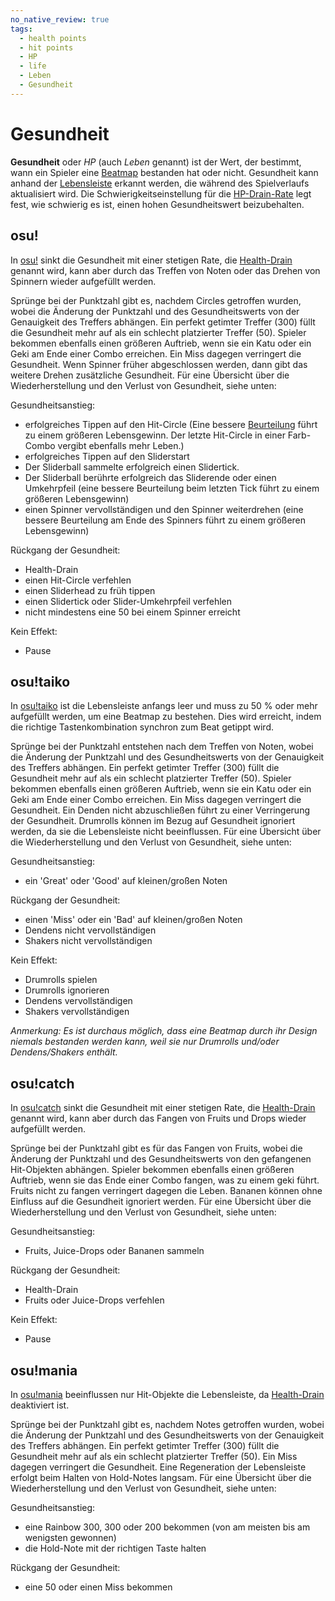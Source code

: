 ```yaml
---
no_native_review: true
tags:
  - health points
  - hit points
  - HP
  - life
  - Leben
  - Gesundheit
---
```


# Gesundheit

**Gesundheit** oder *HP* (auch *Leben* genannt) ist der Wert, der bestimmt, wann ein Spieler eine [Beatmap](/wiki/Beatmap) bestanden hat oder nicht. Gesundheit kann anhand der [Lebensleiste](/wiki/Client/Interface/Health_bar) erkannt werden, die während des Spielverlaufs aktualisiert wird. Die Schwierigkeitseinstellung für die [HP-Drain-Rate](/wiki/Beatmapping/HP_drain_rate) legt fest, wie schwierig es ist, einen hohen Gesundheitswert beizubehalten.

## osu!

In [osu!](/wiki/Game_mode/osu!) sinkt die Gesundheit mit einer stetigen Rate, die [Health-Drain](/wiki/Beatmapping/Health_drain) genannt wird, kann aber durch das Treffen von Noten oder das Drehen von Spinnern wieder aufgefüllt werden.

Sprünge bei der Punktzahl gibt es, nachdem Circles getroffen wurden, wobei die Änderung der Punktzahl und des Gesundheitswerts von der Genauigkeit des Treffers abhängen. Ein perfekt getimter Treffer (300) füllt die Gesundheit mehr auf als ein schlecht platzierter Treffer (50). Spieler bekommen ebenfalls einen größeren Auftrieb, wenn sie ein Katu oder ein Geki am Ende einer Combo erreichen. Ein Miss dagegen verringert die Gesundheit. Wenn Spinner früher abgeschlossen werden, dann gibt das weitere Drehen zusätzliche Gesundheit. Für eine Übersicht über die Wiederherstellung und den Verlust von Gesundheit, siehe unten:

Gesundheitsanstieg:

- erfolgreiches Tippen auf den Hit-Circle (Eine bessere [Beurteilung](/wiki/Gameplay/Judgement) führt zu einem größeren Lebensgewinn. Der letzte Hit-Circle in einer Farb-Combo vergibt ebenfalls mehr Leben.)
- erfolgreiches Tippen auf den Sliderstart
- Der Sliderball sammelte erfolgreich einen Slidertick.
- Der Sliderball berührte erfolgreich das Sliderende oder einen Umkehrpfeil (eine bessere Beurteilung beim letzten Tick führt zu einem größeren Lebensgewinn)
- einen Spinner vervollständigen und den Spinner weiterdrehen (eine bessere Beurteilung am Ende des Spinners führt zu einem größeren Lebensgewinn)

Rückgang der Gesundheit:

- Health-Drain
- einen Hit-Circle verfehlen
- einen Sliderhead zu früh tippen
- einen Slidertick oder Slider-Umkehrpfeil verfehlen
- nicht mindestens eine 50 bei einem Spinner erreicht

Kein Effekt:

- Pause

## osu!taiko

In [osu!taiko](/wiki/Game_mode/osu!taiko) ist die Lebensleiste anfangs leer und muss zu 50 % oder mehr aufgefüllt werden, um eine Beatmap zu bestehen. Dies wird erreicht, indem die richtige Tastenkombination synchron zum Beat getippt wird.

Sprünge bei der Punktzahl entstehen nach dem Treffen von Noten, wobei die Änderung der Punktzahl und des Gesundheitswerts von der Genauigkeit des Treffers abhängen. Ein perfekt getimter Treffer (300) füllt die Gesundheit mehr auf als ein schlecht platzierter Treffer (50). Spieler bekommen ebenfalls einen größeren Auftrieb, wenn sie ein Katu oder ein Geki am Ende einer Combo erreichen. Ein Miss dagegen verringert die Gesundheit. Ein Denden nicht abzuschließen führt zu einer Verringerung der Gesundheit. Drumrolls können im Bezug auf Gesundheit ignoriert werden, da sie die Lebensleiste nicht beeinflussen. Für eine Übersicht über die Wiederherstellung und den Verlust von Gesundheit, siehe unten:

Gesundheitsanstieg:

- ein 'Great' oder 'Good' auf kleinen/großen Noten

Rückgang der Gesundheit:

- einen 'Miss' oder ein 'Bad' auf kleinen/großen Noten
- Dendens nicht vervollständigen
- Shakers nicht vervollständigen

Kein Effekt:

- Drumrolls spielen
- Drumrolls ignorieren
- Dendens vervollständigen
- Shakers vervollständigen

*Anmerkung: Es ist durchaus möglich, dass eine Beatmap durch ihr Design niemals bestanden werden kann, weil sie nur Drumrolls und/oder Dendens/Shakers enthält.*

## osu!catch

In [osu!catch](/wiki/Game_mode/osu!catch) sinkt die Gesundheit mit einer stetigen Rate, die [Health-Drain](/wiki/Beatmapping/Health_drain) genannt wird, kann aber durch das Fangen von Fruits und Drops wieder aufgefüllt werden.

Sprünge bei der Punktzahl gibt es für das Fangen von Fruits, wobei die Änderung der Punktzahl und des Gesundheitswerts von den gefangenen Hit-Objekten abhängen. Spieler bekommen ebenfalls einen größeren Auftrieb, wenn sie das Ende einer Combo fangen, was zu einem geki führt. Fruits nicht zu fangen verringert dagegen die Leben. Bananen können ohne Einfluss auf die Gesundheit ignoriert werden. Für eine Übersicht über die Wiederherstellung und den Verlust von Gesundheit, siehe unten:

Gesundheitsanstieg:

- Fruits, Juice-Drops oder Bananen sammeln

Rückgang der Gesundheit:

- Health-Drain
- Fruits oder Juice-Drops verfehlen

Kein Effekt:

- Pause

## osu!mania

In [osu!mania](/wiki/Game_mode/osu!mania) beeinflussen nur Hit-Objekte die Lebensleiste, da [Health-Drain](/wiki/Beatmapping/Health_drain) deaktiviert ist.

Sprünge bei der Punktzahl gibt es, nachdem Notes getroffen wurden, wobei die Änderung der Punktzahl und des Gesundheitswerts von der Genauigkeit des Treffers abhängen. Ein perfekt getimter Treffer (300) füllt die Gesundheit mehr auf als ein schlecht platzierter Treffer (50). Ein Miss dagegen verringert die Gesundheit. Eine Regeneration der Lebensleiste erfolgt beim Halten von Hold-Notes langsam. Für eine Übersicht über die Wiederherstellung und den Verlust von Gesundheit, siehe unten:

Gesundheitsanstieg:

- eine Rainbow 300, 300 oder 200 bekommen (von am meisten bis am wenigsten gewonnen)
- die Hold-Note mit der richtigen Taste halten

Rückgang der Gesundheit:

- eine 50 oder einen Miss bekommen
